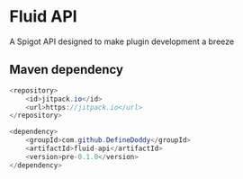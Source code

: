 # Fluid API
A Spigot API designed to make plugin development a breeze

## Maven dependency
```java
<repository>
	<id>jitpack.io</id>
	<url>https://jitpack.io</url>
</repository>

<dependency>
	<groupId>com.github.DefineDoddy</groupId>
	<artifactId>fluid-api</artifactId>
	<version>pre-0.1.0</version>
</dependency>
```
